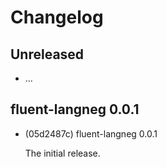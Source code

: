 # Changelog

## Unreleased

  - …

## fluent-langneg 0.0.1

  - (05d2487c) fluent-langneg 0.0.1

    The initial release.
